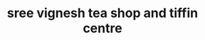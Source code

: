 ---
title: "sree vignesh tea shop and tiffin centre"
url: /trivandrum/sree-vignesh-tea-shop-and-tiffin-centre/
shop: tea
---